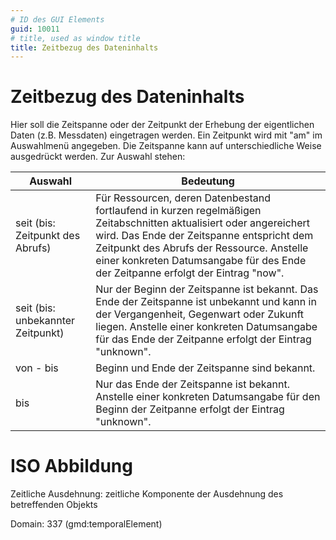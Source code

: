 ```yaml
---
# ID des GUI Elements
guid: 10011
# title, used as window title
title: Zeitbezug des Dateninhalts
---
```


# Zeitbezug des Dateninhalts

Hier soll die Zeitspanne oder der Zeitpunkt der Erhebung
der eigentlichen Daten (z.B. Messdaten) eingetragen werden.
Ein Zeitpunkt wird mit "am" im Auswahlmenü angegeben.
Die Zeitspanne kann auf unterschiedliche Weise
ausgedrückt werden. Zur Auswahl stehen:


| Auswahl                     | Bedeutung                                                                                                                             |
| --------------------------- |---------------------------------------------------------------------------------------------------------------------------------------| 
| seit (bis: Zeitpunkt des Abrufs) | Für Ressourcen, deren Datenbestand fortlaufend in kurzen regelmäßigen Zeitabschnitten aktualisiert oder angereichert wird. Das Ende der Zeitspanne entspricht dem Zeitpunkt des Abrufs der Ressource. Anstelle einer konkreten Datumsangabe für des Ende der Zeitpanne erfolgt der Eintrag "now".|
| seit (bis: unbekannter Zeitpunkt) | Nur der Beginn der Zeitspanne ist bekannt. Das Ende der Zeitspanne ist unbekannt und kann in der Vergangenheit, Gegenwart oder Zukunft liegen. Anstelle einer konkreten Datumsangabe für das Ende der Zeitpanne erfolgt der Eintrag "unknown".|
| von - bis                   | Beginn und Ende der Zeitspanne sind bekannt.                                                                                                               |
| bis                         | Nur das Ende der Zeitspanne ist bekannt. Anstelle einer konkreten Datumsangabe für den Beginn der Zeitpanne erfolgt der Eintrag "unknown".                                                                                                    |

# ISO Abbildung

Zeitliche Ausdehnung: zeitliche Komponente der Ausdehnung des betreffenden Objekts

Domain: 337 (gmd:temporalElement)

